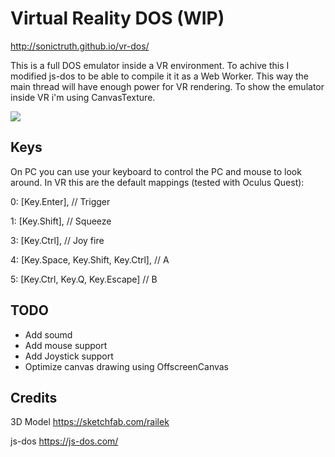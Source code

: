 # Virtual Reality DOS (WIP)

http://sonictruth.github.io/vr-dos/

This is a full DOS emulator inside a VR environment.
To achive this I modified js-dos to be able to compile it it as a Web Worker.
This way the main thread will have enough power for VR rendering.
To show the emulator inside VR i'm using CanvasTexture.

![](demo.gif)

## Keys

On PC you can use your keyboard to control the PC and mouse to look around.
In VR this are the default mappings (tested with Oculus Quest):

0: [Key.Enter], // Trigger

1: [Key.Shift], // Squeeze

3: [Key.Ctrl], // Joy fire

4: [Key.Space, Key.Shift, Key.Ctrl], // A

5: [Key.Ctrl, Key.Q, Key.Escape]  // B

## TODO
- Add soumd
- Add mouse support 
- Add Joystick support
- Optimize canvas drawing using OffscreenCanvas

## Credits
3D Model  https://sketchfab.com/railek

js-dos https://js-dos.com/
